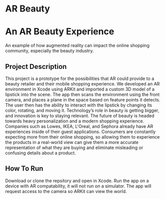 # AR Beauty
# An AR Beauty Experience

An example of how augmented reality can impact the online shopping community, especially the beauty industry.

## Project Description

This project is a prototype for the possibilities that AR could provide to a beauty retailer and their mobile shopping experience. We developed an AR environment in Xcode using ARKit and imported a custom 3D model of a lipstick into the scene. The app then scans the environment using the front camera, and places a plane in the space based on feature points it detects. The user then has the ability to interact with the lipstick by changing its color, rotating, and moving it. 
Technology’s role in beauty is getting bigger, and innovation is key to staying relevant. The future of beauty is headed towards heavy personalization and a modern shopping experience. Companies such as Lowes, IKEA, L'Oreal, and Sephora already have AR experiences inside of their guest applications. Consumers are constantly expecting more from their online shopping, so allowing them to experience the products in a real-world view can give them a more accurate representation of what they are buying and eliminate misleading or confusing details about a product.


## How To Run

Download or clone the repsitory and open in Xcode. Run the app on a device with AR compatability, it will not run on a simulator. The app will request access to the camera so ARKit can view the world.
